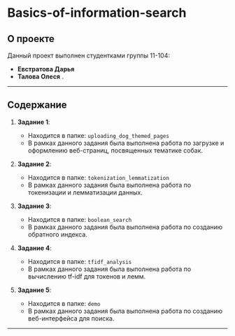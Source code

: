 # Basics-of-information-search

## О проекте

Данный проект выполнен студентками группы 11-104:  
- **Евстратова Дарья**  
- **Талова Олеся**
.  

---

## Содержание

1. **Задание 1**:  
   - Находится в папке: `uploading_dog_themed_pages`  
   - В рамках данного задания была выполнена работа по загрузке и оформлению веб-страниц, посвященных тематике собак.

2. **Задание 2**:  
   - Находится в папке: `tokenization_lemmatization`  
   - В рамках данного задания была выполнена работа по токенизации и лемматизации данных.

3. **Задание 3**:  
   - Находится в папке: `boolean_search`  
   - В рамках данного задания была выполнена работа по созданию обратного индекса.

4. **Задание 4**:  
   - Находится в папке: `tfidf_analysis`  
   - В рамках данного задания была выполнена работа по вычислению tf-idf для токенов и лемм.

5. **Задание 5**:  
   - Находится в папке: `demo`  
   - В рамках данного задания была выполнена работа по созданию веб-интерфейса для поиска.

---
